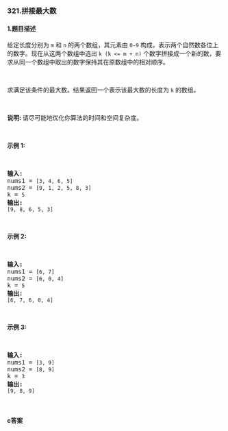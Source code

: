 ### 321.拼接最大数

#### 1.题目描述

<p>给定长度分别为&nbsp;<code>m</code>&nbsp;和&nbsp;<code>n</code>&nbsp;的两个数组，其元素由&nbsp;<code>0-9</code>&nbsp;构成，表示两个自然数各位上的数字。现在从这两个数组中选出 <code>k (k &lt;= m + n)</code>&nbsp;个数字拼接成一个新的数，要求从同一个数组中取出的数字保持其在原数组中的相对顺序。</p><br/><p>求满足该条件的最大数。结果返回一个表示该最大数的长度为&nbsp;<code>k</code>&nbsp;的数组。</p><br/><p><strong>说明: </strong>请尽可能地优化你算法的时间和空间复杂度。</p><br/><p><strong>示例&nbsp;1:</strong></p><br/><pre><strong>输入:</strong><br/>nums1 = <code>[3, 4, 6, 5]</code><br/>nums2 = <code>[9, 1, 2, 5, 8, 3]</code><br/>k = <code>5</code><br/><strong>输出:</strong><br/><code>[9, 8, 6, 5, 3]</code></pre><br/><p><strong>示例 2:</strong></p><br/><pre><strong>输入:</strong><br/>nums1 = <code>[6, 7]</code><br/>nums2 = <code>[6, 0, 4]</code><br/>k = <code>5</code><br/><strong>输出:</strong><br/><code>[6, 7, 6, 0, 4]</code></pre><br/><p><strong>示例 3:</strong></p><br/><pre><strong>输入:</strong><br/>nums1 = <code>[3, 9]</code><br/>nums2 = <code>[8, 9]</code><br/>k = <code>3</code><br/><strong>输出:</strong><br/><code>[9, 8, 9]</code></pre><br/>

#### c答案

```c

